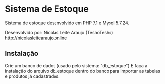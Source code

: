 # Sistema de Estoque
Sistema de estoque desenvolvido em PHP 7.1 e Mysql 5.7.24.

Desenvolvido por: Nicolas Leite Araujo (TeshoTesho)
http://nicolasleitearaujo.online

## Instalação
Crie um banco de dados (usado pelo sistema: "db_estoque")
E faça a instalação do arquivo db_estoque dentro do banco para importar as tabelas e produtos já cadastrados. 

